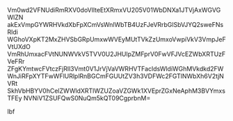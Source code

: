 Vm0wd2VFNUdiRmRXV0doVllteEtXRmxVU205V01WbDNXa1JTVjAxWGVGWlZN
akExVmpGYWRHVkdXbFpXCmVsWnlWbTB4UzFJeVRrbGlSbVJYQ2sweFNsRldi
WGhoVXpKT2MxZHVSbGRpUmxwWVEyMUtTVkZzUmxoVwpiVkV3VmpJeFVtUXdO
VmRhUmxacFVtNUNWVkV5TVV0U2JHUlpZMFprV0FwVFJVcEZWbXRTUzFVeFRr
ZFgKYmtwcFVtczFjRll3Vmt0V1JrVjVaVWRHVTFacldsWldiWGhMVkdkd2FW
WnJiRFpXYTFwWFlURlplRnBGCmFGUUtZV3h3VDFWc2FGTlNWbXh6V2tjNVRt
SkhVbHBYV0hCelZWWldXRTlWZUZoaVZGWk1XVEprZGxNeAphM3BVYmxsTFEy
NVNiV1ZSUFQwS0NuQm5kQT09CgprbnM=

lbf